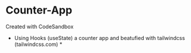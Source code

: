 # Counter-App
Created with CodeSandbox
* Using Hooks (useState) a counter app and beatufied with tailwindcss (tailwindcss.com) *
